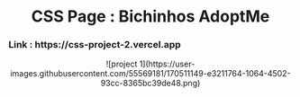 <h1 align="center">CSS Page : Bichinhos AdoptMe</h1>

<p align="center">
  <h3>
  Link : https://css-project-2.vercel.app
  </h3>
</p>

<div align="center">
  ![project 1](https://user-images.githubusercontent.com/55569181/170511149-e3211764-1064-4502-93cc-8365bc39de48.png)
</div>
